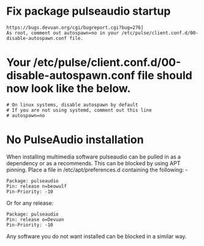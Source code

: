 # Fix package pulseaudio startup
```text
https://bugs.devuan.org/cgi/bugreport.cgi?bug=276]
As root, comment out autospawn=no in your /etc/pulse/client.conf.d/00-disable-autospawn.conf file.
```

# Your /etc/pulse/client.conf.d/00-disable-autospawn.conf file should now look like the below.
```text
# On linux systems, disable autospawn by default
# If you are not using systemd, comment out this line
# autospawn=no
```

# No PulseAudio installation
When installing multimedia software pulseaudio can be pulled in as a dependency or as a recommends. This can be blocked by using APT pinning. Place a file in /etc/apt/preferences.d containing the following: -
```text
Package: pulseaudio
Pin: release n=beowulf
Pin-Priority: -10
```
Or for any release:
```text
Package: pulseaudio
Pin: release o=Devuan
Pin-Priority: -10
```

Any software you do not want installed can be blocked in a similar way.
